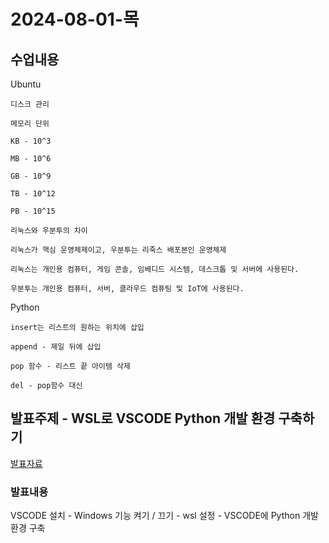 # 2024-08-01-목

## 수업내용

<p>
    Ubuntu

    디스크 관리

    메모리 단위

    KB - 10^3

    MB - 10^6

    GB - 10^9

    TB - 10^12

    PB - 10^15

    리눅스와 우분투의 차이

    리눅스가 핵심 운영체제이고, 우분투는 리죽스 배포본인 운영체제

    리눅스는 개인용 컴퓨터, 게임 콘솔, 임베디드 시스템, 데스크톱 및 서버에 사용된다. 
    
    우분투는 개인용 컴퓨터, 서버, 클라우드 컴퓨팅 및 IoT에 사용된다.

</p>

<p>
    Python

    insert는 리스트의 원하는 위치에 삽입

    append - 제일 뒤에 삽입

    pop 함수 - 리스트 끝 아이템 삭제

    del - pop함수 대신

</p>

## 발표주제 - WSL로 VSCODE Python 개발 환경 구축하기

<a href="./vscode python 개발 환경 구축하기.pdf">발표자료</a>

### 발표내용

VSCODE 설치 - Windows 기능 켜기 / 끄기 - wsl 설정 - VSCODE에 Python 개발 환경 구축
